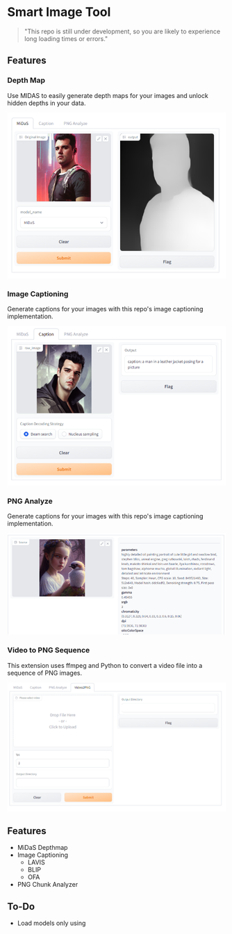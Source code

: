 # Smart Image Tool
> "This repo is still under development, so you are likely to experience long loading times or errors."




## Features

### Depth Map

Use MIDAS to easily generate depth maps for your images and unlock hidden depths in your data.

![](assets/midas.png)

### Image Captioning

Generate captions for your images with this repo's image captioning implementation.

![](assets/caption.png)

### PNG Analyze

Generate captions for your images with this repo's image captioning implementation.

![](assets/pnginfo.png)
###  Video to PNG Sequence

This extension uses ffmpeg and Python to convert a video file into a sequence of PNG images.

![](assets/mp4png.png)


## Features

- MiDaS Depthmap
- Image Captioning
  - LAVIS
  - BLIP
  - OFA
- PNG Chunk Analyzer

## To-Do

- Load models only using
